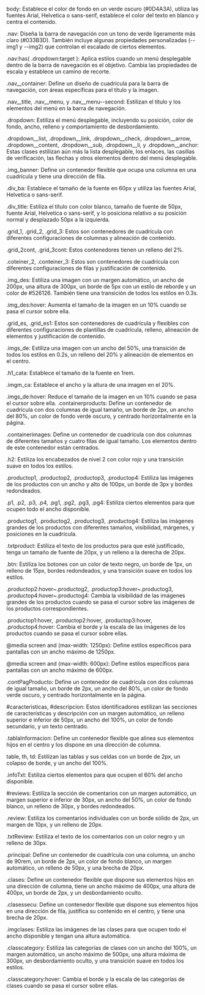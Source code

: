body: Establece el color de fondo en un verde oscuro (#0D4A3A), utiliza las fuentes Arial, Helvetica o sans-serif, establece el color del texto en blanco y centra el contenido.

.nav: Diseña la barra de navegación con un tono de verde ligeramente más claro (#033B3D). También incluye algunas propiedades personalizadas (--img1 y --img2) que controlan el escalado de ciertos elementos.

.nav:has( .dropdown:target ): Aplica estilos cuando un menú desplegable dentro de la barra de navegación es el objetivo. Cambia las propiedades de escala y establece un camino de recorte.

.nav__container: Define un diseño de cuadrícula para la barra de navegación, con áreas específicas para el título y la imagen.

.nav__title, .nav__menu, y .nav__menu--second: Estilizan el título y los elementos del menú en la barra de navegación.

.dropdown: Estiliza el menú desplegable, incluyendo su posición, color de fondo, ancho, relleno y comportamiento de desbordamiento.

.dropdown__list, .dropdown__link, .dropdown__check, .dropdown__arrow, .dropdown__content, .dropdown__sub, .dropdown__li, y .dropdown__anchor: Estas clases estilizan aún más la lista desplegable, los enlaces, las casillas de verificación, las flechas y otros elementos dentro del menú desplegable.

.img_banner: Define un contenedor flexible que ocupa una columna en una cuadrícula y tiene una dirección de fila.

.div_ba: Establece el tamaño de la fuente en 60px y utiliza las fuentes Arial, Helvetica o sans-serif.

.div_title: Estiliza el título con color blanco, tamaño de fuente de 50px, fuente Arial, Helvetica o sans-serif, y lo posiciona relativo a su posición normal y desplazado 50px a la izquierda.

.grid_1, .grid_2, .grid_3: Estos son contenedores de cuadrícula con diferentes configuraciones de columnas y alineación de contenido.

.grid_2cont, .grid_3cont: Estos contenedores tienen un relleno del 2%.

.coteiner_2, .conteiner_3: Estos son contenedores de cuadrícula con diferentes configuraciones de filas y justificación de contenido.

.img_des: Estiliza una imagen con un margen automático, un ancho de 200px, una altura de 300px, un borde de 5px con un estilo de reborde y un color de #526126. También tiene una transición de todos los estilos en 0.3s.

.img_des:hover: Aumenta el tamaño de la imagen en un 10% cuando se pasa el cursor sobre ella.

.grid_es, .grid_es1: Estos son contenedores de cuadrícula y flexibles con diferentes configuraciones de plantillas de cuadrícula, relleno, alineación de elementos y justificación de contenido.

.imgs_de: Estiliza una imagen con un ancho del 50%, una transición de todos los estilos en 0.2s, un relleno del 20% y alineación de elementos en el centro.

.h1_cata: Establece el tamaño de la fuente en 1rem.

.imgm_ca: Establece el ancho y la altura de una imagen en el 20%.

.imgs_de:hover: Reduce el tamaño de la imagen en un 10% cuando se pasa el cursor sobre ella.
.containerproducts: Define un contenedor de cuadrícula con dos columnas de igual tamaño, un borde de 2px, un ancho del 80%, un color de fondo verde oscuro, y centrado horizontalmente en la página.

.containerimages: Define un contenedor de cuadrícula con dos columnas de diferentes tamaños y cuatro filas de igual tamaño. Los elementos dentro de este contenedor están centrados.

.h2: Estiliza los encabezados de nivel 2 con color rojo y una transición suave en todos los estilos.

.productop1, .productop2, .productop3, .productop4: Estiliza las imágenes de los productos con un ancho y alto de 100px, un borde de 3px y bordes redondeados.

.p1, .p2, .p3, .p4, .pg1, .pg2, .pg3, .pg4: Estiliza ciertos elementos para que ocupen todo el ancho disponible.

.productog1, .productog2, .productog3, .productog4: Estiliza las imágenes grandes de los productos con diferentes tamaños, visibilidad, márgenes, y posiciones en la cuadrícula.

.txtproduct: Estiliza el texto de los productos para que esté justificado, tenga un tamaño de fuente de 20px, y un relleno a la derecha de 20px.

.btn: Estiliza los botones con un color de texto negro, un borde de 1px, un relleno de 15px, bordes redondeados, y una transición suave en todos los estilos.

.productop2:hover~.productog2, .productop3:hover~.productog3, .productop4:hover~.productog4: Cambia la visibilidad de las imágenes grandes de los productos cuando se pasa el cursor sobre las imágenes de los productos correspondientes.

.productop1:hover, .productop2:hover, .productop3:hover, .productop4:hover: Cambia el borde y la escala de las imágenes de los productos cuando se pasa el cursor sobre ellas.

@media screen and (max-width: 1250px): Define estilos específicos para pantallas con un ancho máximo de 1250px.

@media screen and (max-width: 600px): Define estilos específicos para pantallas con un ancho máximo de 600px.

.contPagProducto: Define un contenedor de cuadrícula con dos columnas de igual tamaño, un borde de 2px, un ancho del 80%, un color de fondo verde oscuro, y centrado horizontalmente en la página.

#caracteristicas, #descripcion: Estos identificadores estilizan las secciones de características y descripción con un margen automático, un relleno superior e inferior de 50px, un ancho del 100%, un color de fondo secundario, y un texto centrado.

.tablaInformacion: Define un contenedor flexible que alinea sus elementos hijos en el centro y los dispone en una dirección de columna.

table, th, td: Estilizan las tablas y sus celdas con un borde de 2px, un colapso de borde, y un ancho del 100%.

.infoTxt: Estiliza ciertos elementos para que ocupen el 60% del ancho disponible.

#reviews: Estiliza la sección de comentarios con un margen automático, un margen superior e inferior de 30px, un ancho del 50%, un color de fondo blanco, un relleno de 30px, y bordes redondeados.

.review: Estiliza los comentarios individuales con un borde sólido de 2px, un margen de 10px, y un relleno de 20px.

.txtReview: Estiliza el texto de los comentarios con un color negro y un relleno de 30px.

.principal: Define un contenedor de cuadrícula con una columna, un ancho de 90rem, un borde de 2px, un color de fondo blanco, un margen automático, un relleno de 50px, y una brecha de 20px.

.clases: Define un contenedor flexible que dispone sus elementos hijos en una dirección de columna, tiene un ancho máximo de 400px, una altura de 400px, un borde de 2px, y un desbordamiento oculto.

.clasessecu: Define un contenedor flexible que dispone sus elementos hijos en una dirección de fila, justifica su contenido en el centro, y tiene una brecha de 20px.

.imgclases: Estiliza las imágenes de las clases para que ocupen todo el ancho disponible y tengan una altura automática.

.classcategory: Estiliza las categorías de clases con un ancho del 100%, un margen automático, un ancho máximo de 500px, una altura máxima de 300px, un desbordamiento oculto, y una transición suave en todos los estilos.

.classcategory:hover: Cambia el borde y la escala de las categorías de clases cuando se pasa el cursor sobre ellas.
